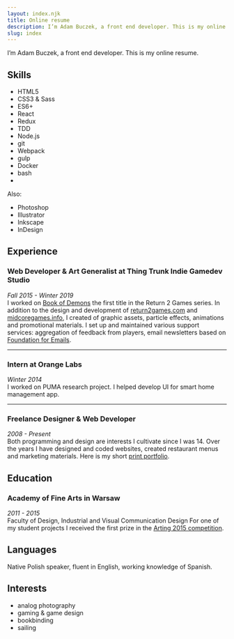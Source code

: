 ```yaml
---
layout: index.njk
title: Online resume
description: I’m Adam Buczek, a front end developer. This is my online resume.
slug: index
---
```

I’m Adam Buczek, a front end developer. This is my online resume.

Skills
---
<span class="max-3-col">

- HTML5
- CSS3 & Sass
- ES6+
- React
- Redux
- TDD
- Node.js
- git
- Webpack
- gulp
- Docker
- bash
- 
</span>

Also:

<span class="max-3-col">

- Photoshop
- Illustrator
- Inkscape
- InDesign

</span>

Experience
---
### Web Developer & Art Generalist at Thing Trunk Indie Gamedev Studio  
*Fall 2015 - Winter 2019*  
I worked on [Book of Demons](https://store.steampowered.com/app/449960/Book_of_Demons/) the first title in the Return 2 Games series. In addition to the design and development of [return2games.com](https://return2games.com/) and [midcoregames.info](https://midcoregames.info/), I created of graphic assets, particle effects, animations and promotional materials. I set up and maintained various support services: aggregation of feedback from players, email newsletters based on [Foundation for Emails](https://foundation.zurb.com/emails.html).

----------------------------------

### Intern at Orange Labs
*Winter 2014*  
I worked on PUMA research project. I helped develop UI for smart home management app.

----------------------------------

### Freelance Designer & Web Developer
*2008 - Present*  
Both programming and design are interests I cultivate since I was 14. Over the years I have designed and coded websites, created restaurant menus and marketing materials. Here is my short [print portfolio](https://dev.adambuczek.com/print-portfolio/).

Education
---
### Academy of Fine Arts in Warsaw
*2011 - 2015*  
Faculty of Design, Industrial and Visual Communication Design
For one of my student projects I received the first prize in the [Arting 2015 competition](http://artingwystawa.flid.pl/energometr-a-buczek-m-nowicki-pierwsza-nagroda/).

Languages
---
Native Polish speaker, fluent in English, working knowledge of Spanish.

Interests
---
<span class="max-2-col">

- analog photography
- gaming & game design
- bookbinding
- sailing

</span>
